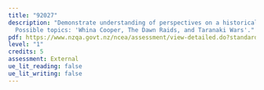 ```yaml
---
title: "92027"
description: "Demonstrate understanding of perspectives on a historical context.
  Possible topics: 'Whina Cooper, The Dawn Raids, and Taranaki Wars'."
pdf: https://www.nzqa.govt.nz/ncea/assessment/view-detailed.do?standardNumber=92027
level: "1"
credits: 5
assessment: External
ue_lit_reading: false
ue_lit_writing: false
---
```

